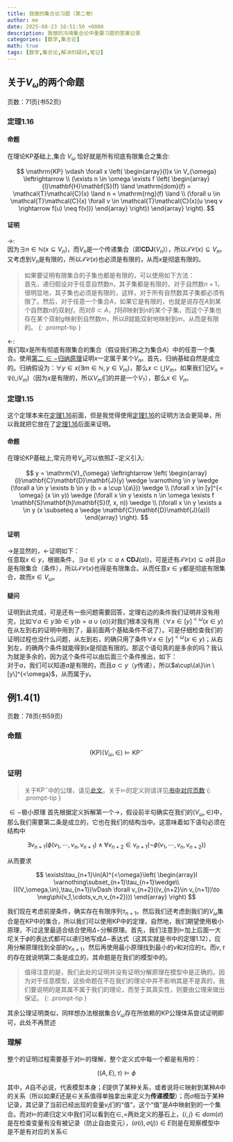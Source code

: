 ```yaml
---
title: 我做的集合论习题（第二卷）
author: me
date: 2025-08-23 16:51:50 +0800
description: 我做的冯琦集合论中重要习题的答案记录
categories: [数学,集合论]
math: true
tags: [数学,集合论,解决的疑问,笔记]
---
```

## 关于$V_\omega$的两个命题
页数：71页(书52页)<br>
### 定理1.16
#### 命题
在理论KP基础上,集合  $V_{\omega}$  恰好就是所有彻底有限集合之集合:<br>

$$
\mathrm{KP} \vdash \forall x \left( \begin{array}{l}x \in V_{\omega} \leftrightarrow \\ (\exists n \in \omega \exists f \left( \begin{array}{l}\mathbf{H}\mathbf{S}(f) \land \mathrm{dom}(f) = \mathcal{T}\mathcal{C}(x) \land n = \mathrm{rng}(f) \land \\ (\forall u \in \mathcal{T}\mathcal{C}(x) \forall v \in \mathcal{T}\mathcal{C}(x)(u \neq v \rightarrow f(u) \neq f(v))) \end{array} \right)) \end{array} \right).
$$
#### 证明
$\rightarrow$:<br>
因为$\exists n\in\mathbb N(x\subseteq V_n)$，而$V_n$是一个传递集合（即$\mathbf{CDJ}(V_n)$），所以$\mathcal{TC}(x)\subseteq V_n$。又考虑到$V_n$是有限的，所以$\mathcal{TC}(x)$也必须是有限的，从而$x$是彻底有限的。
> 如果要证明有限集合的子集也都是有限的，可以使用如下方法：<br>
> 首先，递归假设对于任意自然数$n$，其子集都是有限的，对于自然数$n+1$，很明显地，其子集也必须是有限的，这样，对于所有自然数其子集都必须有限了。然后，对于任意一个集合$A$，如果它是有限的，也就是说存在$A$到某个自然数$n$的双射$f$。而对$B\subset A$，$f$将$B$映射到$n$的某个子集，而这个子集也存在某个双射$g$映射到自然数$m$，所以$B$就能双射地映射到$m$，从而是有限的。
> {: .prompt-tip }

$\leftarrow$:<br>
我们取$x$是所有彻底有限集合的集合（假设我们称之为集合$A$）中的任意一个集合。使用[第二$\in-$归纳原理](../集合论笔记-第二卷/#归纳原理/)证明$x$一定属于某个$V_n$。首先，归纳基础自然是成立的。归纳假设为：$\forall y\in x(\exists m\in\mathbb N,y\in V_m)$，那么$x\subset\bigcup V_m$，如果我们记$V_n=\mathfrak P(\bigcup V_m)$（因为$x$是有限的，所以$V_m$们的并是一个$V_?$），那么$x\in V_n$。
### 定理1.15
这个定理本来在[定理1.16](#定理116)前面，但是我觉得使用[定理1.16](#定理116)的证明方法会更简单，所以我就把它放在了[定理1.16](#定理116)后面来证明。
#### 命题
在理论KP基础上,常元符号$V_{\omega}$可以依照$\Sigma-$定义引入:

$$
y = \mathrm{V}_{\omega} \leftrightarrow \left( \begin{array}{l}\mathbf{C}\mathbf{D}\mathbf{J}(y) \wedge \varnothing \in y \wedge (\forall a \in y \exists b \in y (b = a \cup \{a\})) \wedge \\ (\forall x \in [y]^{< \omega} (x \in y)) \wedge (\forall x \in y \exists n \in \omega \exists f \mathbf{S}\mathbf{h}\mathbf{S}(f, x, n)) \wedge \\ (\forall x \in y \exists a \in y (x \subseteq a \wedge \mathbf{C}\mathbf{D}\mathbf{J}(a))) \end{array} \right).
$$

#### 证明
$\rightarrow$是显然的，$\leftarrow$证明如下：<br>
任意取$x\in y$，根据条件，$\exists a\in y(x\subset a\wedge\mathbf{CDJ}(a))$，可是还有$\mathcal{TC}(x)\subseteq a$并且$a$是有限集合（条件），所以$\mathcal{TC}(x)$也得是有限集合。从而任意$x\in y$都是彻底有限集合，故而$x\in V_\omega$。<br>
#### 疑问
证明到此完成，可是还有一些问题需要回答，定理右边的条件我们证明并没有用完，比如$\forall a \in y \exists b \in y (b = a \cup \{a\})$对我们根本没有用（$\forall x \in [y]^{< \omega} (x \in y)$在从左到右的证明中用到了，最前面两个基础条件不说了）。可是仔细检查我们的证明过程也没什么问题，从左到右，的确只用了条件$\forall x \in [y]^{< \omega} (x \in y)$；从右到左，的确两个条件就能得到$x$是彻底有限的。那这个语句真的是多余的吗？我认为就是多余的，因为这个条件可以由后面三个条件推出，如下：<br>
对于$a$，我们可以知道$a$是有限的，而且$a\subset y$（$y$传递），所以$a\cup\{a\}\in \[y\]^{<\omega}$，从而属于$y$。
## 例1.4(1)
页数：78页(书59页)
### 命题
$$
(\mathrm{KP}) (V_{\omega},\in)\vDash \mathrm{KP}^{- }
$$
### 证明
> 关于$\mathrm{KP}^-$中的公理，请见[此文](../集合论笔记-第二卷/#KP^-公理体系)。关于$\vDash$的定义则请详见[书中对应页数](#例141)
{: .prompt-tip }

$\in-$极小原理
首先根据定义拆解第一个$\to$，假设前半句确实在我们的$(V_\omega,\in)$中，那么我们需要第二条是成立的，它也在我们的结构当中。这意味着如下语句必须在结构中

$$
\exists v_{n+1}(\phi(v_{1},\cdots,v_{n},v_{n+1})\land\forall v_{n+2}\in v_{n+1}(\neg\phi(v_{1},\cdots,v_{n},v_{n+2}))
$$

从而要求

$$
\exists\tau_{n+1}\in(A)^{<\omega}\left(
\begin{array}l
\varnothing\subset_{n+1}\tau_{n+1}\wedge\\
(((V_\omega,\in),\tau_{n+1})\vDash \forall v_{n+2}((v_{n+2}\in v_{n+1})\to \neg\phi(v_1,\cdots,v_n,v_{n+2})))
\end{array}
\right)
$$

我们现在考虑前提条件，确实存在有限序列$\tau_{n+1}$。然后我们还考虑到我们的$V_\omega$集合是在$\mathrm{KP}$中的集合，所以我们可以使用$\mathrm{KP}$中的定理，自然地，我们期望使用极小原理，不过这里最适合结合使用$\Delta-$分解原理。首先，我们注意到$\vDash$加上后面一大坨关于$\phi$的表达式都可以递归地写成$\Delta-$表达式（这其实就是书中的定理1.12），应用分解原理找到全部的$v_{n+1}$，然后再使用最小原理找到最小的$v$和对应的$\tau$。而$v,\tau$的存在就说明第二条是成立的，其命题是在我们的模型中的。
>值得注意的是，我们此处的证明并没有证明分解原理在模型中是正确的。因为对于任意模型，这些命题在不在我们的理论中并不影响其是不是真的，我们要说明的是其属不属于我们的理论，而至于其真实性，则要由公理来做出保证。
{: .prompt-tip }

其余公理证明类似，同样想办法根据集合$V_\omega$存在所依赖的$\mathrm{KP}$公理体系尝试证明即可，此处不再赘述
### 理解
整个的证明过程需要基于对$\vDash$的理解，整个定义式中每一个都是有用的：

$$
((A,E),\tau)\vDash\phi
$$

其中，$A$自不必说，代表模型本身；$E$提供了某种关系，或者说将$\in$映射到某种$A$中的关系（所以如果$E$还是$\in$关系值得单独拿出来定义为**传递模型**）；而$\sigma$相当于某种记录，其记录了当前已经出现的变量$v_i$们的“值”，这个“值”是$A$中映射到的一个集合。而对$\vDash$的递归定义中我们可以看到在$\in,=$两处定义的基石上，$\{i,j\}\in dom(\sigma)$是在检查变量有没有被记录（防止自由变元），$(\sigma(i),\sigma(j))\in E$则是在观察模型中是不是有对应的关系$\in$